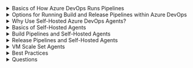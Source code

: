 <details>
        <summary>Basics of How Azure DevOps Runs Pipelines</summary>

        # Basics of How Azure DevOps Runs Pipelines
        
        1. You configure a **deployment group**
        2. You configure a **deployment pool**
        3. You configure an **agent pool** (Settings => Organization Settings => Pipelines)
        4. You configure a pipeline to target a deployment group
        5. The pipeline is executed / run
        6. Azure DevOps creates a backend **job**
        7. A new "compute resource" is spun up (VM, container, scale set)
        8. The job reaches out to an **agent** installed on the "compute resource"
        9. The agent runs the job
        10. When the job completes, the "compute resource" is destroyed     

        ## Build Agents
        - [How to how self-hosted **build** agents](https://learn.microsoft.com/en-us/training/modules/host-build-agent/)
        - *A build agent is a system that performs build tasks. Think of it as a dedicated server that runs your build process.* ([source](https://learn.microsoft.com/en-us/training/modules/host-build-agent/2-choose-a-build-agent)
        - When a build is triggered, Azure Pipelines selects an available build agent from the configured **agent pool**
        - When you have self-hosted agents, you install the agent on the VM and it is then added to the agent pool

        ## Releases


        
</details>

<details>
        <summary>Options for Running Build and Release Pipelines within Azure DevOps</summary>
# Options for Running Build and Release Pipelines within Azure DevOps

[Core documentation](https://learn.microsoft.com/en-us/azure/devops/pipelines/agents/agents?view=azure-devops&tabs=browser)

## Option 1: Use the [Microsoft Hosted agents](https://learn.microsoft.com/en-us/azure/devops/pipelines/agents/hosted?view=azure-devops&tabs=yaml)
- Free tier, Premium options
- The agent pool is called **Azure Pipelines** in the UI

## Option 2: TFS Server
- Not discussed here

## Option 3: Self-Hosted Agents
- [Windows agents docs](https://learn.microsoft.com/en-us/azure/devops/pipelines/agents/v2-windows?view=azure-devops)
- This is [what the Azure DevOps dev team uses](https://learn.microsoft.com/en-us/azure/devops/pipelines/agents/v2-windows?view=azure-devops#hardware-specs)
        - *...the **hosted agents code** using pipelines that utilize hosted agents*
        - *...the bulk of Azure DevOps code is built by 24 CPU VMs that each run 4 self-hosted agents*

## Option 4: Azure VM Scale Set Agents (a.k.a. Scale Set Agents)
- A type/form of self-hosted agents
- Auto-scale
- You define "minimum number of standby VMs" and "maximum number of total VMs" and ADO manages the rest

[How to configure the agent settings](https://learn.microsoft.com/en-us/azure/devops/pipelines/agents/agents?view=azure-devops&tabs=browser#configure-agent-capabilities)

</details>

<details>
        <summary>Why Use Self-Hosted Azure DevOps Agents?</summary>
        
# Why Use Self-Hosted Azure DevOps Agents?

The [Microsoft Hosted Agents](https://learn.microsoft.com/en-us/azure/devops/pipelines/agents/hosted?view=azure-devops&tabs=yaml) have limitations:
1. Limited hardware = limited runs + long build times (as of 2023-03, these VMs are auto-managed by Azure and are 2 CPU, 7GB of RAM)
2. Only 10GB of free space for artifacts and you cannot increase it
3. No private link or vnet integration or even VPN/ExpressRoute; these are shared VMs on a public cloud
4. Max of 10 parallel jobs / 6 hours each for free tier
5. No ability to write to a UNC file share
6. Full builds only; no incremental builds
6. Integration with a vnet / private resource is near impossible
     - There is no Service Tag for Azure DevOps which means you have to identify the IP address range 
     - You must then whitelist inbound IP if you want to deploy code 
7. [Full list of limitations](https://learn.microsoft.com/en-us/azure/devops/pipelines/agents/hosted?view=azure-devops&tabs=yaml#capabilities-and-limitations)

### Scale Set Agents

The [documentation on VMSS agents](https://learn.microsoft.com/en-us/azure/devops/pipelines/agents/scale-set-agents?view=azure-devops):
- Self-hosted agents
- Use these when you need more memory, CPU, or IO than Microsoft hosted agents allow
- You need more agents than MSFT allows

</details>


<details>
        <summary>Basics of Self-Hosted Agents</summary>
        
# Basics of Self-Hosted Agents
        
## Overview

1. Provision a "compute resource" in your private network
2. Grant it network access to your servers that you want to "deploy code to" 
3. Enroll it as an "agent" in the "agent pool" in Azure DevOps
4.         

## Networking
        
Azure DevOps self-hosted agents use a **pull** model: 
- *(To determine when/what to run,) communication is always initiated by the agent (to Azure DevOps)* ([source](https://learn.microsoft.com/en-us/azure/devops/pipelines/agents/agents?view=azure-devops&tabs=browser#communication-with-tfs))
- Uses port 443 outbound from the VM
- As a result, there is no need to whitelist inbound IPs or have a public IP on the VM/scale set
        
## Setup of the Agent
1. Create your agent pool in Azure DevOps organization settings
2. Create your VM/scale set
3. Register the agent 
    - You run the auto-generated code from inside Azure DevOps
    - This installs the agent and registers this VM to the agent pool
4. Once registered, the agent starts polling to see if there are any jobs in the queue
5. Once a job is available, the agent downloads the job
        
![General networking model](https://learn.microsoft.com/en-us/azure/devops/pipelines/agents/media/agent-connections-devops.png?view=azure-devops)        
        
</details>

<details>
        <summary>Build Pipelines and Self-Hosted Agents</summary>
        
# Build Pipelines and Self-Hosted Agents

1. Create your VM 
2. Create an agent pool in Microsoft Azure DevOps.
3. Create an access token to authenticate your agent with Azure DevOps
4. Configure your VM with the software that's required 
5. Configure your agent to connect to Azure DevOps so that it can receive build jobs.
6. Verify that the agent is connected to Azure DevOps and ready to receive build jobs.
        
</details>


<details>
        <summary>Release Pipelines and Self-Hosted Agents</summary>
        
# Release Pipelines and Self-Hosted Agents

        
</details>

<details>
        <summary>VM Scale Set Agents</summary>
        
# VM Scale Set Agents

The "type of agent pool" matters: 
1. It can allow you to dynamically create VMs if there are jobs in pool queue. When queue is empty all created machines are deleted. 

When you create VMSS, you can specify startup script that applies to each VM at startup. We use simple PowerShell script as we need to preinstall only simple dependencies but it could anything

# Steps to configure

### Azure:
1. Create and configure your VM
2. Deprovision and generalize the VM
3. Create a new custom VM image
4. Deploy a scale set that uses the image

### Azure DevOps:
1. Create a deployment group
2. Choose the "type of target" (Windows or Linux)
3. Windows => copy the auto-created Powershell script

</details>

<details>
        <summary>Best Practices</summary>
# Best Practices

## Self-Hosted Agents

1. Run 1 agent per VM ([source](https://learn.microsoft.com/en-us/azure/devops/pipelines/agents/agents?view=azure-devops&tabs=browser#install))
    - However, [other documentation says it is fine to have more than 1 per VM](https://learn.microsoft.com/en-us/azure/devops/pipelines/agents/agents?view=azure-devops&tabs=browser#can-i-install-multiple-self-hosted-agents-on-the-same-machine)
    - "Can I install multiple self-hosted agents on the same machine?" Yes. This approach can work well for agents that run jobs that don't consume many shared resources. For example, you could try it for agents that run releases that mostly orchestrate deployments and don't do much work on the agent itself.
    - ([source](https://learn.microsoft.com/en-us/azure/devops/pipelines/agents/agents?view=azure-devops&tabs=browser#can-i-install-multiple-self-hosted-agents-on-the-same-machine))
        
## Security
        
1. Have the identity that runs the agent be different from the identity that has permissions to connect the agent to the pool ([source](https://learn.microsoft.com/en-us/azure/devops/pipelines/agents/v2-windows?view=azure-devops#permissions))
    - In other words, if your personal account is "the account with permissions to connect the agent to the pool", do not run the agent using your personal account
    - Instead, set up a dedicated account just for the agent to run under

</details>

<details>
        <summary>Questions</summary>
# Questions
        
## Builds


        
## Releases
        

</details>        

